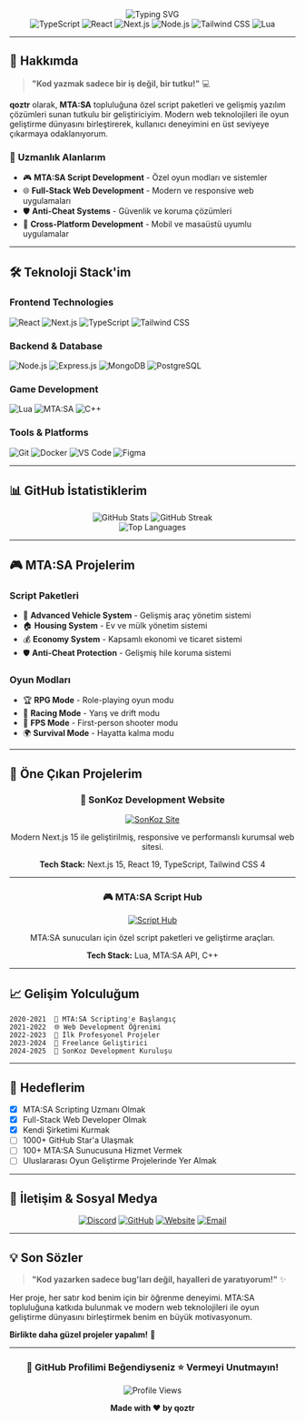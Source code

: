 <div align="center">
  <img src="https://readme-typing-svg.demolab.com?font=Fira+Code&weight=600&size=28&pause=1000&color=2E7BFF&center=true&vCenter=true&width=600&height=100&lines=Merhaba%2C+Ben+qoztr+%F0%9F%91%8B;Full+Stack+Developer;MTA%3ASA+Script+Developer;Web+%26+Game+Developer" alt="Typing SVG" />
</div>

<div align="center">
  <img src="https://img.shields.io/badge/TypeScript-007ACC?style=for-the-badge&logo=typescript&logoColor=white" alt="TypeScript" />
  <img src="https://img.shields.io/badge/React-20232A?style=for-the-badge&logo=react&logoColor=61DAFB" alt="React" />
  <img src="https://img.shields.io/badge/Next.js-000000?style=for-the-badge&logo=next.js&logoColor=white" alt="Next.js" />
  <img src="https://img.shields.io/badge/Node.js-43853D?style=for-the-badge&logo=node.js&logoColor=white" alt="Node.js" />
  <img src="https://img.shields.io/badge/Tailwind_CSS-38B2AC?style=for-the-badge&logo=tailwind-css&logoColor=white" alt="Tailwind CSS" />
  <img src="https://img.shields.io/badge/Lua-2C2D72?style=for-the-badge&logo=lua&logoColor=white" alt="Lua" />
</div>

---

## 🚀 **Hakkımda**

> **"Kod yazmak sadece bir iş değil, bir tutku!"** 💻

**qoztr** olarak, **MTA:SA** topluluğuna özel script paketleri ve gelişmiş yazılım çözümleri sunan tutkulu bir geliştiriciyim. Modern web teknolojileri ile oyun geliştirme dünyasını birleştirerek, kullanıcı deneyimini en üst seviyeye çıkarmaya odaklanıyorum.

### 🎯 **Uzmanlık Alanlarım**
- 🎮 **MTA:SA Script Development** - Özel oyun modları ve sistemler
- 🌐 **Full-Stack Web Development** - Modern ve responsive web uygulamaları
- 🛡️ **Anti-Cheat Systems** - Güvenlik ve koruma çözümleri
- 📱 **Cross-Platform Development** - Mobil ve masaüstü uyumlu uygulamalar

---

## 🛠️ **Teknoloji Stack'im**

### **Frontend Technologies**
![React](https://img.shields.io/badge/-React-61DAFB?style=flat-square&logo=react&logoColor=black)
![Next.js](https://img.shields.io/badge/-Next.js-000000?style=flat-square&logo=next.js&logoColor=white)
![TypeScript](https://img.shields.io/badge/-TypeScript-007ACC?style=flat-square&logo=typescript&logoColor=white)
![Tailwind CSS](https://img.shields.io/badge/-Tailwind_CSS-38B2AC?style=flat-square&logo=tailwind-css&logoColor=white)

### **Backend & Database**
![Node.js](https://img.shields.io/badge/-Node.js-43853D?style=flat-square&logo=node.js&logoColor=white)
![Express.js](https://img.shields.io/badge/-Express.js-000000?style=flat-square&logo=express&logoColor=white)
![MongoDB](https://img.shields.io/badge/-MongoDB-47A248?style=flat-square&logo=mongodb&logoColor=white)
![PostgreSQL](https://img.shields.io/badge/-PostgreSQL-336791?style=flat-square&logo=postgresql&logoColor=white)

### **Game Development**
![Lua](https://img.shields.io/badge/-Lua-2C2D72?style=flat-square&logo=lua&logoColor=white)
![MTA:SA](https://img.shields.io/badge/-MTA:SA-FF6B35?style=flat-square&logo=multi-theft-auto&logoColor=white)
![C++](https://img.shields.io/badge/-C++-00599C?style=flat-square&logo=c%2B%2B&logoColor=white)

### **Tools & Platforms**
![Git](https://img.shields.io/badge/-Git-F05032?style=flat-square&logo=git&logoColor=white)
![Docker](https://img.shields.io/badge/-Docker-2496ED?style=flat-square&logo=docker&logoColor=white)
![VS Code](https://img.shields.io/badge/-VS_Code-007ACC?style=flat-square&logo=visual-studio-code&logoColor=white)
![Figma](https://img.shields.io/badge/-Figma-F24E1E?style=flat-square&logo=figma&logoColor=white)

---

## 📊 **GitHub İstatistiklerim**

<div align="center">
  <img src="https://github-readme-stats.vercel.app/api?username=qoztr&show_icons=true&theme=radical&hide_border=true&bg_color=0D1117&title_color=2E7BFF&icon_color=2E7BFF&text_color=FFFFFF" alt="GitHub Stats" />
  
  <img src="https://github-readme-streak-stats.herokuapp.com/?user=qoztr&theme=radical&hide_border=true&background=0D1117&stroke=2E7BFF&ring=2E7BFF&fire=2E7BFF&currStreakNum=FFFFFF&currStreakLabel=2E7BFF&sideNums=FFFFFF&sideLabels=2E7BFF&dates=FFFFFF" alt="GitHub Streak" />
</div>

<div align="center">
  <img src="https://github-readme-stats.vercel.app/api/top-langs/?username=qoztr&layout=compact&theme=radical&hide_border=true&bg_color=0D1117&title_color=2E7BFF&text_color=FFFFFF" alt="Top Languages" />
</div>

---

## 🎮 **MTA:SA Projelerim**

### **Script Paketleri**
- 🚗 **Advanced Vehicle System** - Gelişmiş araç yönetim sistemi
- 🏠 **Housing System** - Ev ve mülk yönetim sistemi
- 💰 **Economy System** - Kapsamlı ekonomi ve ticaret sistemi
- 🛡️ **Anti-Cheat Protection** - Gelişmiş hile koruma sistemi

### **Oyun Modları**
- 🏆 **RPG Mode** - Role-playing oyun modu
- 🏁 **Racing Mode** - Yarış ve drift modu
- 🎯 **FPS Mode** - First-person shooter modu
- 🌍 **Survival Mode** - Hayatta kalma modu

---

## 🌟 **Öne Çıkan Projelerim**

<div align="center">
  
  ### 🚀 **SonKoz Development Website**
  [![SonKoz Site](https://img.shields.io/badge/-SonKoz.com-2E7BFF?style=for-the-badge&logo=vercel&logoColor=white)](https://sonkoz.com)
  
  Modern Next.js 15 ile geliştirilmiş, responsive ve performanslı kurumsal web sitesi.
  
  **Tech Stack:** Next.js 15, React 19, TypeScript, Tailwind CSS 4
  
  ---
  
  ### 🎮 **MTA:SA Script Hub**
  [![Script Hub](https://img.shields.io/badge/-Script+Hub-FF6B35?style=for-the-badge&logo=lua&logoColor=white)](https://github.com/qoztr)
  
  MTA:SA sunucuları için özel script paketleri ve geliştirme araçları.
  
  **Tech Stack:** Lua, MTA:SA API, C++
  
</div>

---

## 📈 **Gelişim Yolculuğum**

```
2020-2021  🎯 MTA:SA Scripting'e Başlangıç
2021-2022  🌐 Web Development Öğrenimi
2022-2023  🚀 İlk Profesyonel Projeler
2023-2024  💼 Freelance Geliştirici
2024-2025  🏢 SonKoz Development Kuruluşu
```

---

## 🎯 **Hedeflerim**

- [x] MTA:SA Scripting Uzmanı Olmak
- [x] Full-Stack Web Developer Olmak
- [x] Kendi Şirketimi Kurmak
- [ ] 1000+ GitHub Star'a Ulaşmak
- [ ] 100+ MTA:SA Sunucusuna Hizmet Vermek
- [ ] Uluslararası Oyun Geliştirme Projelerinde Yer Almak

---

## 🤝 **İletişim & Sosyal Medya**

<div align="center">
  
  [![Discord](https://img.shields.io/badge/-Discord-5865F2?style=for-the-badge&logo=discord&logoColor=white)](https://discord.com/invite/sagyDEfrJd)
  [![GitHub](https://img.shields.io/badge/-GitHub-181717?style=for-the-badge&logo=github&logoColor=white)](https://github.com/qoztr)
  [![Website](https://img.shields.io/badge/-Website-2E7BFF?style=for-the-badge&logo=vercel&logoColor=white)](https://sonkoz.com)
  [![Email](https://img.shields.io/badge/-Email-D14836?style=for-the-badge&logo=gmail&logoColor=white)](mailto:info@sonkoz.com)
  
</div>

---

## 💡 **Son Sözler**

> **"Kod yazarken sadece bug'ları değil, hayalleri de yaratıyorum!"** ✨

Her proje, her satır kod benim için bir öğrenme deneyimi. MTA:SA topluluğuna katkıda bulunmak ve modern web teknolojileri ile oyun geliştirme dünyasını birleştirmek benim en büyük motivasyonum.

**Birlikte daha güzel projeler yapalım!** 🚀

---

<div align="center">
  
  ### 🌟 **GitHub Profilimi Beğendiyseniz ⭐ Vermeyi Unutmayın!**
  
  ![Profile Views](https://komarev.com/ghpvc/?username=qoztr&color=2E7BFF&style=for-the-badge&label=PROFILE+VIEWS)
  
  **Made with ❤️ by qoztr**
  
</div>
